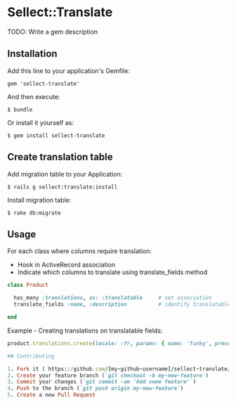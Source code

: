 # Sellect::Translate

TODO: Write a gem description

## Installation

Add this line to your application's Gemfile:

    gem 'sellect-translate'

And then execute:

    $ bundle

Or install it yourself as:

    $ gem install sellect-translate

## Create translation table

Add migration table to your Application:

    $ rails g sellect:translate:install

Install migration table:

    $ rake db:migrate

## Usage

For each class where columns require translation:

- Hook in ActiveRecord association
- Indicate which columns to translate using translate_fields method

```ruby
class Product

  has_many :translations, as: :translatable     # set association
  translate_fields :name, :description          # identify translatable columns

end
```

Example - Creating translations on translatable fields:

```ruby
product.translations.create(locale: :fr, params: { name: 'funky', presentation: 'Funky' })
```

```ruby
## Contributing

1. Fork it ( https://github.com/[my-github-username]/sellect-translate/fork )
2. Create your feature branch (`git checkout -b my-new-feature`)
3. Commit your changes (`git commit -am 'Add some feature'`)
4. Push to the branch (`git push origin my-new-feature`)
5. Create a new Pull Request
```